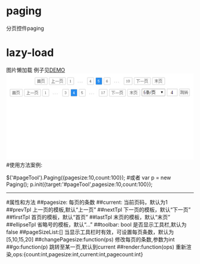 # paging
分页控件paging
# lazy-load
图片懒加载
例子见[DEMO](http://www.lovewebgames.com/jsmodule/paging.html)  
![预览效果:](example/paging.jpg "分页组件效果图")
#使用方法案例:
	<div id="pageTool"></div>
	$('#pageTool').Paging({pagesize:10,count:100});
#或者
	var p = new Paging();
	p.init({target:'#pageTool',pagesize:10,count:100});
***
#属性和方法
##pagesize:
	每页的条数
##current:
	当前页码，默认为1
##prevTpl
	上一页的模板,默认“上一页”
##nextTpl
	下一页的模板，默认“下一页”
##firstTpl
	首页的模板，默认“首页”
##lastTpl
	末页的模板，默认“末页”
##ellipseTpl
	省略号的模板，默认“...”
##toolbar: bool
	是否显示工具栏,默认为false
##pageSizeList:[]
	当显示工具栏时有效，可设置每页条数，默认为[5,10,15,20]
##changePagesize:function(ps)
	修改每页的条数,参数为int
##go:function(p)
	跳转至某一页,默认到current
##render:function(ops)
	重新渲染,ops:{count:int,pagesize:int,current:int,pagecount:int}